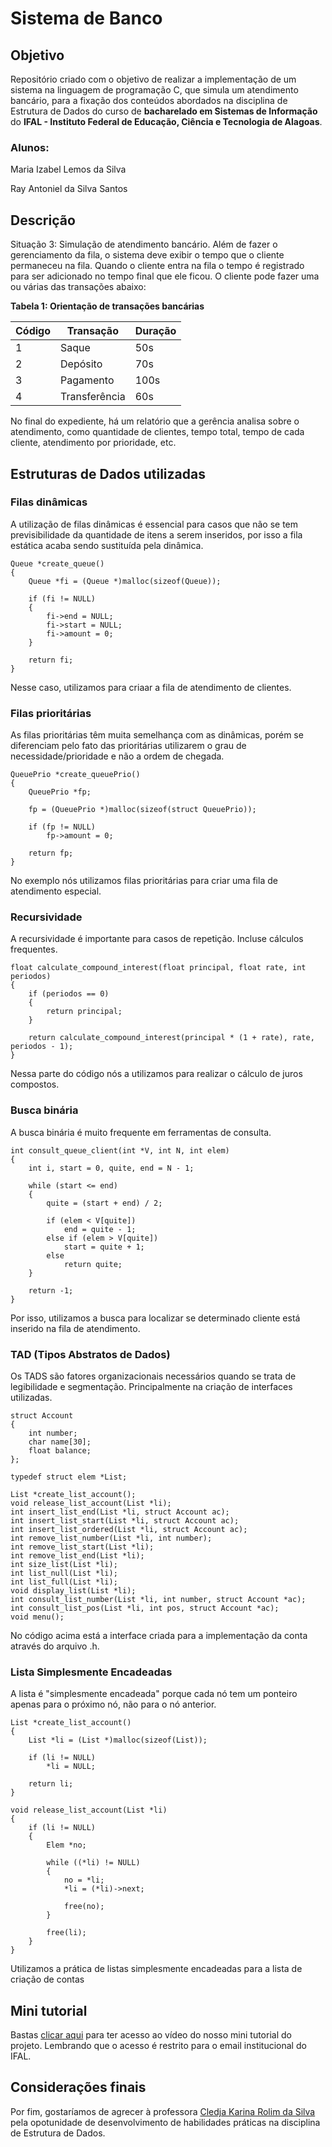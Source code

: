 # Sistema de Banco

## Objetivo

Repositório criado com o objetivo de realizar a implementação de um sistema na linguagem de programação C, que simula um atendimento bancário, para a fixação dos conteúdos abordados na disciplina de Estrutura de Dados do curso de **bacharelado em Sistemas de Informação** do **IFAL - Instituto Federal de Educação, Ciência e Tecnologia de Alagoas**.

### Alunos:

Maria Izabel Lemos da Silva

Ray Antoniel da Silva Santos

## Descrição

Situação 3: Simulação de atendimento bancário. Além de fazer o gerenciamento da fila, o sistema deve exibir o tempo que o cliente permaneceu na fila. Quando o cliente entra na fila o tempo é registrado para ser adicionado no tempo final que ele ficou. O cliente pode fazer uma ou várias das transações abaixo:

**Tabela 1: Orientação de transações bancárias**

|Código|Transação|Duração
|-|-|-
|1|Saque|50s
|2|Depósito|70s
|3|Pagamento|100s
|4|Transferência|60s

No final do expediente, há um relatório que a gerência analisa sobre o atendimento, como quantidade de clientes, tempo total, tempo de cada cliente, atendimento por prioridade, etc.
## Estruturas de Dados utilizadas

### Filas dinâmicas
A utilização de filas dinâmicas é essencial para casos que não se tem previsibilidade da quantidade de itens a serem inseridos, por isso a fila estática acaba sendo sustituída pela dinâmica.
```
Queue *create_queue()
{
    Queue *fi = (Queue *)malloc(sizeof(Queue));

    if (fi != NULL)
    {
        fi->end = NULL;
        fi->start = NULL;
        fi->amount = 0;
    }

    return fi;
}

```
Nesse caso, utilizamos para criaar a fila de atendimento de clientes.
### Filas prioritárias
As filas prioritárias têm muita semelhança com as dinâmicas, porém se diferenciam pelo fato das prioritárias utilizarem o grau de necessidade/prioridade e não a ordem de chegada.
```
QueuePrio *create_queuePrio()
{
    QueuePrio *fp;

    fp = (QueuePrio *)malloc(sizeof(struct QueuePrio));

    if (fp != NULL)
        fp->amount = 0;

    return fp;
}
```
No exemplo nós utilizamos filas prioritárias para criar uma fila de atendimento especial.

### Recursividade
A recursividade é importante para casos de repetição. Incluse cálculos frequentes.
```
float calculate_compound_interest(float principal, float rate, int periodos)
{
    if (periodos == 0)
    {
        return principal;
    }

    return calculate_compound_interest(principal * (1 + rate), rate, periodos - 1);
}
```
Nessa parte do código nós a utilizamos para realizar o cálculo de juros compostos.

### Busca binária
A busca binária é muito frequente em ferramentas de consulta. 
```
int consult_queue_client(int *V, int N, int elem)
{
    int i, start = 0, quite, end = N - 1;

    while (start <= end)
    {
        quite = (start + end) / 2;

        if (elem < V[quite])
            end = quite - 1;
        else if (elem > V[quite])
            start = quite + 1; 
        else
            return quite;
    }

    return -1;
}

```
Por isso, utilizamos a busca para localizar se determinado cliente está inserido na fila de atendimento.

### TAD (Tipos Abstratos de Dados)
Os TADS são fatores organizacionais necessários quando se trata de legibilidade e segmentação. Principalmente na criação de interfaces utilizadas.
```
struct Account
{
    int number;
    char name[30];
    float balance;
};

typedef struct elem *List;

List *create_list_account();
void release_list_account(List *li);
int insert_list_end(List *li, struct Account ac);
int insert_list_start(List *li, struct Account ac);
int insert_list_ordered(List *li, struct Account ac);
int remove_list_number(List *li, int number);
int remove_list_start(List *li);
int remove_list_end(List *li);
int size_list(List *li);
int list_null(List *li);
int list_full(List *li);
void display_list(List *li);
int consult_list_number(List *li, int number, struct Account *ac);
int consult_list_pos(List *li, int pos, struct Account *ac);
void menu();
```
No código acima está a interface criada para a implementação da conta através do arquivo .h.

### Lista Simplesmente Encadeadas
A lista é "simplesmente encadeada" porque cada nó tem um ponteiro apenas para o próximo nó, não para o nó anterior.
```
List *create_list_account()
{
    List *li = (List *)malloc(sizeof(List));

    if (li != NULL)
        *li = NULL;

    return li;
}

void release_list_account(List *li)
{
    if (li != NULL)
    {
        Elem *no;

        while ((*li) != NULL)
        {
            no = *li;
            *li = (*li)->next;

            free(no);
        }

        free(li);
    }
}
```
Utilizamos a prática de listas simplesmente encadeadas para a lista de criação de contas

## Mini tutorial
Bastas [clicar aqui](https://drive.google.com/file/d/1oZharloQGGI_K-7f6nZA2D6hJtHXNOQG/view?usp=sharing) para ter acesso ao vídeo do nosso mini tutorial do projeto. Lembrando que o acesso é restrito para o email institucional do IFAL.

## Considerações finais
Por fim, gostaríamos de agrecer à professora [Cledja Karina Rolim da Silva](https://buscatextual.cnpq.br/buscatextual/visualizacv.do;jsessionid=1ECD0AF3A0904BCEA98A829BAA982CE4.buscatextual_0) pela opotunidade de desenvolvimento de habilidades práticas na disciplina de Estrutura de Dados.
